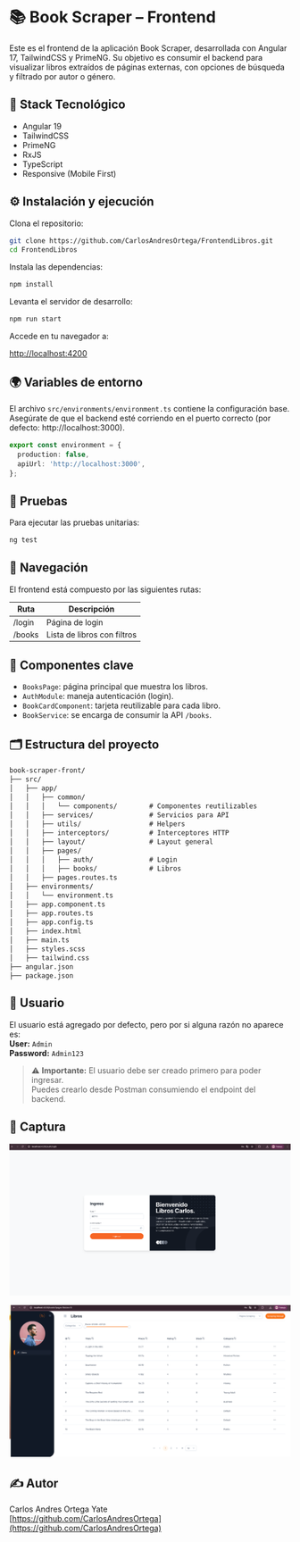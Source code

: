 
# 📚 Book Scraper – Frontend

Este es el frontend de la aplicación Book Scraper, desarrollada con Angular 17, TailwindCSS y PrimeNG. Su objetivo es consumir el backend para visualizar libros extraídos de páginas externas, con opciones de búsqueda y filtrado por autor o género.

## 🚀 Stack Tecnológico

- Angular 19
- TailwindCSS
- PrimeNG
- RxJS
- TypeScript
- Responsive (Mobile First)

## ⚙️ Instalación y ejecución

Clona el repositorio:

```bash
git clone https://github.com/CarlosAndresOrtega/FrontendLibros.git
cd FrontendLibros
```

Instala las dependencias:

```bash
npm install
```

Levanta el servidor de desarrollo:

```bash
npm run start
```

Accede en tu navegador a:

[http://localhost:4200](http://localhost:4200)

## 🌍 Variables de entorno

El archivo `src/environments/environment.ts` contiene la configuración base. Asegúrate de que el backend esté corriendo en el puerto correcto (por defecto: http://localhost:3000).

```ts
export const environment = {
  production: false,
  apiUrl: 'http://localhost:3000',
};
```

## 🧪 Pruebas

Para ejecutar las pruebas unitarias:

```bash
ng test
```

## 🧭 Navegación

El frontend está compuesto por las siguientes rutas:

| Ruta     | Descripción                |
|----------|----------------------------|
| /login   | Página de login            |
| /books   | Lista de libros con filtros|

## 🧩 Componentes clave

- `BooksPage`: página principal que muestra los libros.
- `AuthModule`: maneja autenticación (login).
- `BookCardComponent`: tarjeta reutilizable para cada libro.
- `BookService`: se encarga de consumir la API `/books`.

## 🗂️ Estructura del proyecto

```
book-scraper-front/
├── src/
│   ├── app/
│   │   ├── common/
│   │   │   └── components/        # Componentes reutilizables
│   │   ├── services/              # Servicios para API
│   │   ├── utils/                 # Helpers
│   │   ├── interceptors/          # Interceptores HTTP
│   │   ├── layout/                # Layout general
│   │   ├── pages/
│   │   │   ├── auth/              # Login
│   │   │   ├── books/             # Libros
│   │   ├── pages.routes.ts
│   ├── environments/
│   │   └── environment.ts
│   ├── app.component.ts
│   ├── app.routes.ts
│   ├── app.config.ts
│   ├── index.html
│   ├── main.ts
│   ├── styles.scss
│   ├── tailwind.css
├── angular.json
├── package.json
```
## 👤 Usuario

El usuario está agregado por defecto, pero por si alguna razón no aparece es:  
**User:** `Admin`  
**Password:** `Admin123`

> ⚠️ **Importante:** El usuario debe ser creado primero para poder ingresar.  
> Puedes crearlo desde Postman consumiendo el endpoint del backend.

## 📸 Captura

![alt text](image.png)

![alt text](image-1.png)

## ✍️ Autor

Carlos Andres Ortega Yate  
[https://github.com/CarlosAndresOrtega](https://github.com/CarlosAndresOrtega)
